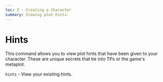 ```yaml
---
toc: 3 - Creating a Character
summary: Viewing plot hints.
---
```

# Hints
This command allows you to view plot hints that have been given to your character. These are unique secrets that tie into TPs or the game's metaplot.

`hints` - View your existing hints.
